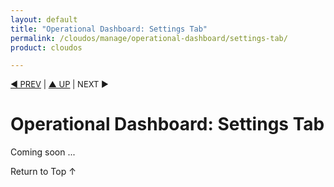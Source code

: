 ```yaml
---
layout: default
title: "Operational Dashboard: Settings Tab"
permalink: /cloudos/manage/operational-dashboard/settings-tab/
product: cloudos

---
```



<a name="_top"> </a>

<script> 

function PageRefresh { 
onLoad="window.refresh"
}

PageRefresh();

</script>


<p style="font-size: small;"> <a href="/cloudos/manage/operational-dashboard/cloud-tab/">&#9664; PREV</a> | <a href="/cloudos/">&#9650; UP</a> | NEXT &#9654; </p>

# Operational Dashboard: Settings Tab

Coming soon ...

<a href="#_top" style="padding:14px 0px 14px 0px; text-decoration: none;"> Return to Top &#8593; </a>


